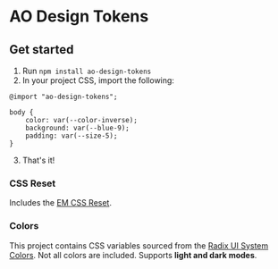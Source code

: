 # AO Design Tokens

## Get started

1. Run `npm install ao-design-tokens`
2. In your project CSS, import the following:
```
@import "ao-design-tokens";

body {
    color: var(--color-inverse);
    background: var(--blue-9);
    padding: var(--size-5);
}

```
3. That's it!

### CSS Reset 
Includes the [EM CSS Reset](https://meyerweb.com/eric/tools/css/reset/).

### Colors
This project contains CSS variables sourced from the [Radix UI System Colors](https://www.radix-ui.com/colors). Not all colors are included. Supports **light and dark modes**.